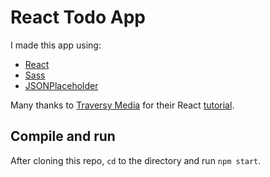 # React Todo App

I made this app using:

- [React](https://reactjs.org/)
- [Sass](https://sass-lang.com/)
- [JSONPlaceholder](https://jsonplaceholder.typicode.com/)

Many thanks to [Traversy Media](https://www.youtube.com/channel/UC29ju8bIPH5as8OGnQzwJyA) for their React [tutorial](https://www.youtube.com/watch?v=sBws8MSXN7A).

## Compile and run

After cloning this repo, `cd` to the directory and run `npm start`.